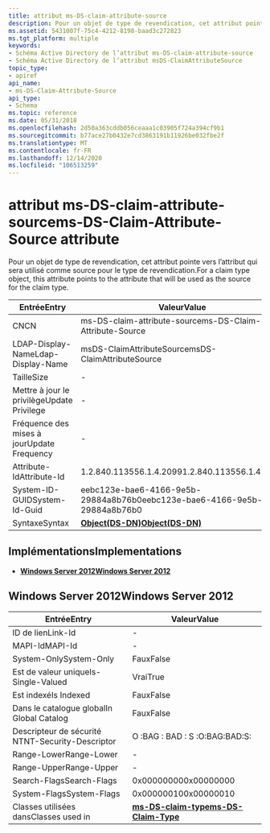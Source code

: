 ```yaml
---
title: attribut ms-DS-claim-attribute-source
description: Pour un objet de type de revendication, cet attribut pointe vers l’attribut qui sera utilisé comme source pour le type de revendication.
ms.assetid: 5431007f-75c4-4212-8198-baad3c272823
ms.tgt_platform: multiple
keywords:
- Schéma Active Directory de l’attribut ms-DS-claim-attribute-source
- Schéma Active Directory de l’attribut msDS-ClaimAttributeSource
topic_type:
- apiref
api_name:
- ms-DS-Claim-Attribute-Source
api_type:
- Schema
ms.topic: reference
ms.date: 05/31/2018
ms.openlocfilehash: 2d50a363cddb056ceaaa1c03905f724a394cf9b1
ms.sourcegitcommit: b77ace27b0432e7cd3863191b11926be032fbe2f
ms.translationtype: MT
ms.contentlocale: fr-FR
ms.lasthandoff: 12/14/2020
ms.locfileid: "106513259"
---
```

# <a name="ms-ds-claim-attribute-source-attribute"></a><span data-ttu-id="94f17-105">attribut ms-DS-claim-attribute-source</span><span class="sxs-lookup"><span data-stu-id="94f17-105">ms-DS-Claim-Attribute-Source attribute</span></span>

<span data-ttu-id="94f17-106">Pour un objet de type de revendication, cet attribut pointe vers l’attribut qui sera utilisé comme source pour le type de revendication.</span><span class="sxs-lookup"><span data-stu-id="94f17-106">For a claim type object, this attribute points to the attribute that will be used as the source for the claim type.</span></span>



| <span data-ttu-id="94f17-107">Entrée</span><span class="sxs-lookup"><span data-stu-id="94f17-107">Entry</span></span> | <span data-ttu-id="94f17-108">Valeur</span><span class="sxs-lookup"><span data-stu-id="94f17-108">Value</span></span> |
|-------------------|-----------------------------------------|
| <span data-ttu-id="94f17-109">CN</span><span class="sxs-lookup"><span data-stu-id="94f17-109">CN</span></span>                | <span data-ttu-id="94f17-110">ms-DS-claim-attribute-source</span><span class="sxs-lookup"><span data-stu-id="94f17-110">ms-DS-Claim-Attribute-Source</span></span>            |
| <span data-ttu-id="94f17-111">LDAP-Display-Name</span><span class="sxs-lookup"><span data-stu-id="94f17-111">Ldap-Display-Name</span></span> | <span data-ttu-id="94f17-112">msDS-ClaimAttributeSource</span><span class="sxs-lookup"><span data-stu-id="94f17-112">msDS-ClaimAttributeSource</span></span>               |
| <span data-ttu-id="94f17-113">Taille</span><span class="sxs-lookup"><span data-stu-id="94f17-113">Size</span></span>              | \-                                      |
| <span data-ttu-id="94f17-114">Mettre à jour le privilège</span><span class="sxs-lookup"><span data-stu-id="94f17-114">Update Privilege</span></span>  | \-                                      |
| <span data-ttu-id="94f17-115">Fréquence des mises à jour</span><span class="sxs-lookup"><span data-stu-id="94f17-115">Update Frequency</span></span>  | \-                                      |
| <span data-ttu-id="94f17-116">Attribute-Id</span><span class="sxs-lookup"><span data-stu-id="94f17-116">Attribute-Id</span></span>      | <span data-ttu-id="94f17-117">1.2.840.113556.1.4.2099</span><span class="sxs-lookup"><span data-stu-id="94f17-117">1.2.840.113556.1.4.2099</span></span>                 |
| <span data-ttu-id="94f17-118">System-ID-GUID</span><span class="sxs-lookup"><span data-stu-id="94f17-118">System-Id-Guid</span></span>    | <span data-ttu-id="94f17-119">eebc123e-bae6-4166-9e5b-29884a8b76b0</span><span class="sxs-lookup"><span data-stu-id="94f17-119">eebc123e-bae6-4166-9e5b-29884a8b76b0</span></span>    |
| <span data-ttu-id="94f17-120">Syntaxe</span><span class="sxs-lookup"><span data-stu-id="94f17-120">Syntax</span></span>            | [<span data-ttu-id="94f17-121">**Object(DS-DN)**</span><span class="sxs-lookup"><span data-stu-id="94f17-121">**Object(DS-DN)**</span></span>](s-object-ds-dn.md) |



## <a name="implementations"></a><span data-ttu-id="94f17-122">Implémentations</span><span class="sxs-lookup"><span data-stu-id="94f17-122">Implementations</span></span>

-   [<span data-ttu-id="94f17-123">**Windows Server 2012**</span><span class="sxs-lookup"><span data-stu-id="94f17-123">**Windows Server 2012**</span></span>](#windows-server-2012)

## <a name="windows-server-2012"></a><span data-ttu-id="94f17-124">Windows Server 2012</span><span class="sxs-lookup"><span data-stu-id="94f17-124">Windows Server 2012</span></span>



| <span data-ttu-id="94f17-125">Entrée</span><span class="sxs-lookup"><span data-stu-id="94f17-125">Entry</span></span> | <span data-ttu-id="94f17-126">Valeur</span><span class="sxs-lookup"><span data-stu-id="94f17-126">Value</span></span> |
|------------------------|---------------------------------------------------------|
| <span data-ttu-id="94f17-127">ID de lien</span><span class="sxs-lookup"><span data-stu-id="94f17-127">Link-Id</span></span>                | \-                                                      |
| <span data-ttu-id="94f17-128">MAPI-Id</span><span class="sxs-lookup"><span data-stu-id="94f17-128">MAPI-Id</span></span>                | \-                                                      |
| <span data-ttu-id="94f17-129">System-Only</span><span class="sxs-lookup"><span data-stu-id="94f17-129">System-Only</span></span>            | <span data-ttu-id="94f17-130">Faux</span><span class="sxs-lookup"><span data-stu-id="94f17-130">False</span></span>                                                   |
| <span data-ttu-id="94f17-131">Est de valeur unique</span><span class="sxs-lookup"><span data-stu-id="94f17-131">Is-Single-Valued</span></span>       | <span data-ttu-id="94f17-132">Vrai</span><span class="sxs-lookup"><span data-stu-id="94f17-132">True</span></span>                                                    |
| <span data-ttu-id="94f17-133">Est indexé</span><span class="sxs-lookup"><span data-stu-id="94f17-133">Is Indexed</span></span>             | <span data-ttu-id="94f17-134">Faux</span><span class="sxs-lookup"><span data-stu-id="94f17-134">False</span></span>                                                   |
| <span data-ttu-id="94f17-135">Dans le catalogue global</span><span class="sxs-lookup"><span data-stu-id="94f17-135">In Global Catalog</span></span>      | <span data-ttu-id="94f17-136">Faux</span><span class="sxs-lookup"><span data-stu-id="94f17-136">False</span></span>                                                   |
| <span data-ttu-id="94f17-137">Descripteur de sécurité NT</span><span class="sxs-lookup"><span data-stu-id="94f17-137">NT-Security-Descriptor</span></span> | <span data-ttu-id="94f17-138">O :BAG : BAD : S :</span><span class="sxs-lookup"><span data-stu-id="94f17-138">O:BAG:BAD:S:</span></span>                                            |
| <span data-ttu-id="94f17-139">Range-Lower</span><span class="sxs-lookup"><span data-stu-id="94f17-139">Range-Lower</span></span>            | \-                                                      |
| <span data-ttu-id="94f17-140">Range-Upper</span><span class="sxs-lookup"><span data-stu-id="94f17-140">Range-Upper</span></span>            | \-                                                      |
| <span data-ttu-id="94f17-141">Search-Flags</span><span class="sxs-lookup"><span data-stu-id="94f17-141">Search-Flags</span></span>           | <span data-ttu-id="94f17-142">0x00000000</span><span class="sxs-lookup"><span data-stu-id="94f17-142">0x00000000</span></span>                                              |
| <span data-ttu-id="94f17-143">System-Flags</span><span class="sxs-lookup"><span data-stu-id="94f17-143">System-Flags</span></span>           | <span data-ttu-id="94f17-144">0x00000010</span><span class="sxs-lookup"><span data-stu-id="94f17-144">0x00000010</span></span>                                              |
| <span data-ttu-id="94f17-145">Classes utilisées dans</span><span class="sxs-lookup"><span data-stu-id="94f17-145">Classes used in</span></span>        | [<span data-ttu-id="94f17-146">**ms-DS-claim-type**</span><span class="sxs-lookup"><span data-stu-id="94f17-146">**ms-DS-Claim-Type**</span></span>](c-msds-claimtype.md)<br/> |



 

 





